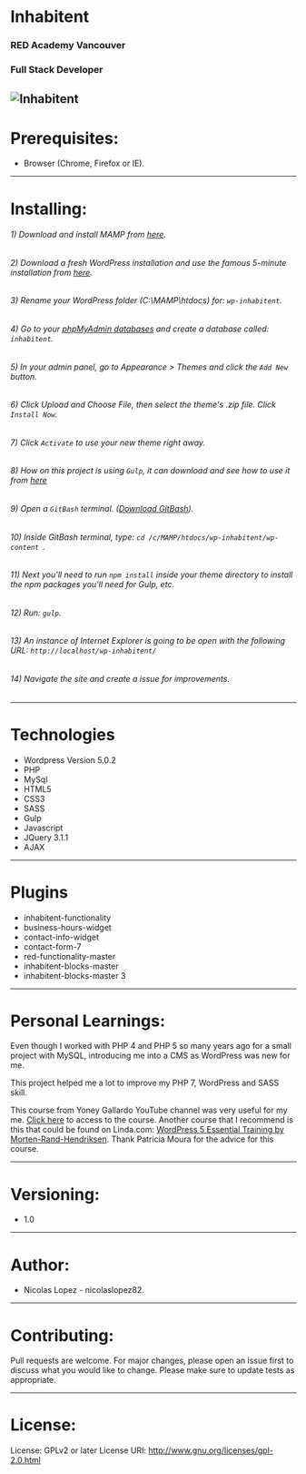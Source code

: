 # **Inhabitent**
### **RED Academy Vancouver**
### **Full Stack Developer**

![Inhabitent](https://github.com/nicolaslopez82/inhabitent/blob/master/doc-images/inhabitent.gif)
----

# **Prerequisites:**
- Browser (Chrome, Firefox or IE).
----

# **Installing:**
###### 1) Download and install MAMP from [here](https://www.mamp.info/en/downloads/).
###### 2) Download a fresh WordPress installation and use the famous 5-minute installation from [here](https://wordpress.org/download/).
###### 3) Rename your WordPress folder (C:\MAMP\htdocs) for: ```wp-inhabitent```.
###### 4) Go to your [phpMyAdmin databases](http://localhost/phpMyAdmin/index.php) and create a database called: ```inhabitent```.
###### 5) In your admin panel, go to Appearance > Themes and click the ```Add New``` button.
###### 6) Click Upload and Choose File, then select the theme's .zip file. Click ```Install Now```.
###### 7) Click ```Activate``` to use your new theme right away.
###### 8) How on this project is using ```Gulp```, it can download and see how to use it from [here](https://gulpjs.com/docs/en/getting-started/quick-start)
###### 9) Open a ```GitBash``` terminal. ([Download GitBash](https://git-scm.com/downloads)).
###### 10) Inside GitBash terminal, type: ```cd /c/MAMP/htdocs/wp-inhabitent/wp-content ```.
###### 11) Next you'll need to run ```npm install``` inside your theme directory to install the npm packages you'll need for Gulp, etc.
###### 12) Run: ```gulp```.
###### 13) An instance of Internet Explorer is going to be open with the following URL: ```http://localhost/wp-inhabitent/```
###### 14) Navigate the site and create a issue for improvements.
----

# **Technologies**
- Wordpress Version 5.0.2
- PHP
- MySql
- HTML5
- CSS3
- SASS
- Gulp
- Javascript
- JQuery 3.1.1
- AJAX
----

# **Plugins**
- inhabitent-functionality
- business-hours-widget
- contact-info-widget
- contact-form-7
- red-functionality-master
- inhabitent-blocks-master
- inhabitent-blocks-master 3
----

# **Personal Learnings:**
Even though I worked with PHP 4 and PHP 5 so many years ago for a small project with MySQL, introducing me into a CMS as WordPress was new for me.

This project helped me a lot to improve my PHP 7, WordPress and SASS skill.

This course from Yoney Gallardo YouTube channel was very useful for my me. [Click here](https://www.youtube.com/watch?v=JFJdmHzNwfQ&t=58s) to access to the course.
Another course that I recommend is this that could be found on Linda.com: [WordPress 5 Essential Training by Morten-Rand-Hendriksen](https://www.lynda.com/WordPress-tutorials/WordPress-5-Essential-Training/651229-2.html). Thank Patricia Moura for the advice for this course.

----

# **Versioning:**
- 1.0
----

# **Author:**
* Nicolas Lopez - nicolaslopez82.
----

# **Contributing:**
Pull requests are welcome. For major changes, please open an issue first to discuss what you would like to change.
Please make sure to update tests as appropriate.

----

# **License:**
License: GPLv2 or later
License URI: http://www.gnu.org/licenses/gpl-2.0.html
